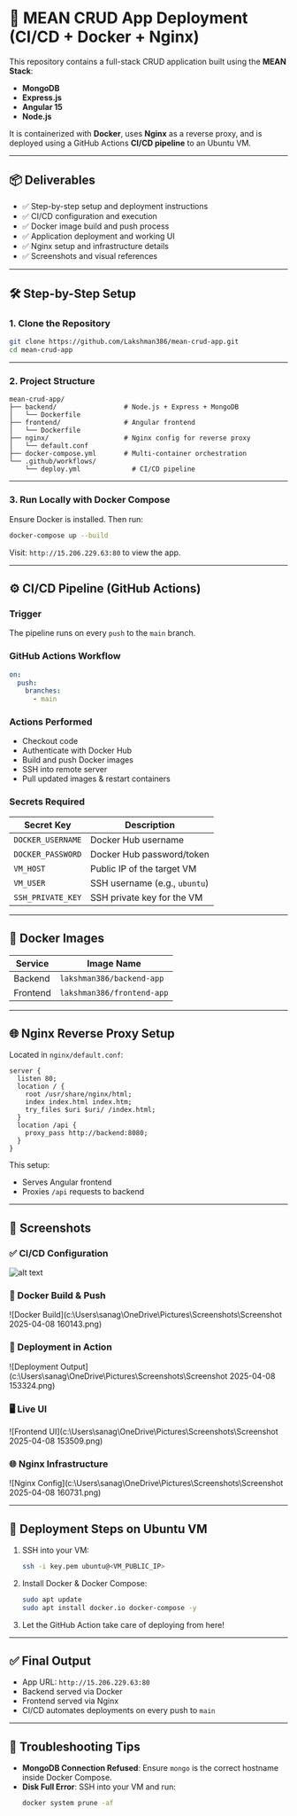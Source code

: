 # 🚀 MEAN CRUD App Deployment (CI/CD + Docker + Nginx)

This repository contains a full-stack CRUD application built using the **MEAN Stack**:
- **MongoDB**
- **Express.js**
- **Angular 15**
- **Node.js**

It is containerized with **Docker**, uses **Nginx** as a reverse proxy, and is deployed using a GitHub Actions **CI/CD pipeline** to an Ubuntu VM.

---

## 📦 Deliverables

- ✅ Step-by-step setup and deployment instructions
- ✅ CI/CD configuration and execution
- ✅ Docker image build and push process
- ✅ Application deployment and working UI
- ✅ Nginx setup and infrastructure details
- ✅ Screenshots and visual references

---

## 🛠️ Step-by-Step Setup

### 1. Clone the Repository

```bash
git clone https://github.com/Lakshman386/mean-crud-app.git
cd mean-crud-app
```

---

### 2. Project Structure

```
mean-crud-app/
├── backend/                 # Node.js + Express + MongoDB
│   └── Dockerfile
├── frontend/                # Angular frontend
│   └── Dockerfile
├── nginx/                   # Nginx config for reverse proxy
│   └── default.conf
├── docker-compose.yml       # Multi-container orchestration
└── .github/workflows/
    └── deploy.yml             # CI/CD pipeline
```

---

### 3. Run Locally with Docker Compose

Ensure Docker is installed. Then run:

```bash
docker-compose up --build
```

Visit: `http://15.206.229.63:80` to view the app.

---

## ⚙️ CI/CD Pipeline (GitHub Actions)

### Trigger

The pipeline runs on every `push` to the `main` branch.

### GitHub Actions Workflow

```yaml
on:
  push:
    branches:
      - main
```

### Actions Performed

- Checkout code
- Authenticate with Docker Hub
- Build and push Docker images
- SSH into remote server
- Pull updated images & restart containers

### Secrets Required

| Secret Key          | Description                    |
|---------------------|--------------------------------|
| `DOCKER_USERNAME`   | Docker Hub username            |
| `DOCKER_PASSWORD`   | Docker Hub password/token      |
| `VM_HOST`           | Public IP of the target VM     |
| `VM_USER`           | SSH username (e.g., `ubuntu`)  |
| `SSH_PRIVATE_KEY`   | SSH private key for the VM     |

---

## 🐳 Docker Images

| Service   | Image Name                    |
|-----------|-------------------------------|
| Backend   | `lakshman386/backend-app`     |
| Frontend  | `lakshman386/frontend-app`    |

---

## 🌐 Nginx Reverse Proxy Setup

Located in `nginx/default.conf`:

```nginx
server {
  listen 80;
  location / {
    root /usr/share/nginx/html;
    index index.html index.htm;
    try_files $uri $uri/ /index.html;
  }
  location /api {
    proxy_pass http://backend:8080;
  }
}
```

This setup:
- Serves Angular frontend
- Proxies `/api` requests to backend

---

## 📸 Screenshots

### ✅ CI/CD Configuration

![alt text](<Screenshot 2025-04-08 160400.png>)

### 🐳 Docker Build & Push

![Docker Build](c:\Users\sanag\OneDrive\Pictures\Screenshots\Screenshot 2025-04-08 160143.png)

### 🚀 Deployment in Action

![Deployment Output](c:\Users\sanag\OneDrive\Pictures\Screenshots\Screenshot 2025-04-08 153324.png)

### 🖥️ Live UI

![Frontend UI](c:\Users\sanag\OneDrive\Pictures\Screenshots\Screenshot 2025-04-08 153509.png)

### 🌐 Nginx Infrastructure

![Nginx Config](c:\Users\sanag\OneDrive\Pictures\Screenshots\Screenshot 2025-04-08 160731.png)

---

## 📍 Deployment Steps on Ubuntu VM

1. SSH into your VM:
   ```bash
   ssh -i key.pem ubuntu@<VM_PUBLIC_IP>
   ```

2. Install Docker & Docker Compose:
   ```bash
   sudo apt update
   sudo apt install docker.io docker-compose -y
   ```

3. Let the GitHub Action take care of deploying from here!

---

## ✅ Final Output

- App URL: `http://15.206.229.63:80`
- Backend served via Docker
- Frontend served via Nginx
- CI/CD automates deployments on every push to `main`

---

## 🧹 Troubleshooting Tips

- **MongoDB Connection Refused**: Ensure `mongo` is the correct hostname inside Docker Compose.
- **Disk Full Error**: SSH into your VM and run:
  ```bash
  docker system prune -af
  ```
